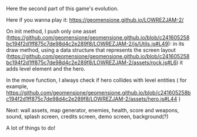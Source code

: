 Here the second part of this game's evolution.

Here if you wanna play it:
https://geomensione.github.io/LOWREZJAM-2/

On init method, I push only one asset (https://github.com/geomensione/geomensione.github.io/blob/c241605258bc194f2d1ff875c7de98d4c2e289f8/LOWREZJAM-2/js/Utils.js#L49): in its draw method, using a data structure that represents the screen layout (https://github.com/geomensione/geomensione.github.io/blob/c241605258bc194f2d1ff875c7de98d4c2e289f8/LOWREZJAM-2/assets/rock.js#L6) it adds level element and the hero.

In the move function, I always check if hero collides with level entities ( for example, https://github.com/geomensione/geomensione.github.io/blob/c241605258bc194f2d1ff875c7de98d4c2e289f8/LOWREZJAM-2/assets/hero.js#L44 )

Next: wall assets, map generator, enemies, health, score and weapons, sound, splash screen, credits screen, demo screen, background(?)

A lot of things to do!
